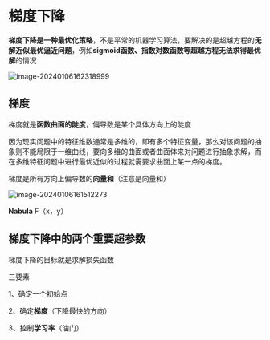 # 梯度下降

**梯度下降是一种最优化策略**，不是平常的机器学习算法，要解决的是超越方程的**无解近似最优逼近问题**，例如**sigmoid函数、指数对数函数等超越方程无法求得最优解**的情况

![image-20240106162318999](https://evinci.oss-cn-hangzhou.aliyuncs.com/img/image-20240106162318999.png)

## 梯度

梯度就是**函数曲面的陡度**，偏导数是某个具体方向上的陡度

因为现实问题中的特征维数通常是多维的，即有多个特征变量，那么对该问题的抽象则不能局限于一维曲线，要向多维的曲面或者曲面体来对问题进行抽象求解，而在多维特征问题中进行最优近似的过程就需要求曲面上某一点的梯度。

梯度是所有方向上偏导数的**向量和**（注意是向量和）

![image-20240106161512273](https://evinci.oss-cn-hangzhou.aliyuncs.com/img/image-20240106161512273.png)

**Nabula** F（x，y）

## 梯度下降中的两个重要超参数

梯度下降的目标就是求解损失函数

三要素

1、确定一个初始点

2、确定**梯度**（下降最快的方向）

3、控制**学习率**（油门）

